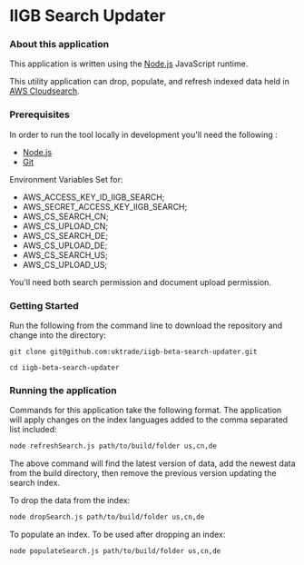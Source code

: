 
IIGB Search Updater
=====================

### About this application

This application is written using the [Node.js](https://nodejs.org/en/) JavaScript runtime. 

This utility application can drop, populate, and refresh indexed data held in [AWS Cloudsearch](https://aws.amazon.com/cloudsearch/).

### Prerequisites

In order to run the tool locally in development you'll need the following :

- [Node.js](https://nodejs.org/en/)
- [Git](https://git-scm.com/downloads) 

Environment Variables Set for:

- AWS_ACCESS_KEY_ID_IIGB_SEARCH;
- AWS_SECRET_ACCESS_KEY_IIGB_SEARCH;
- AWS_CS_SEARCH_CN;
- AWS_CS_UPLOAD_CN;
- AWS_CS_SEARCH_DE;
- AWS_CS_UPLOAD_DE;
- AWS_CS_SEARCH_US;
- AWS_CS_UPLOAD_US;


You'll need both search permission and document upload permission.

### Getting Started

Run the following from the command line to download the repository and change into the directory:

```
git clone git@github.com:uktrade/iigb-beta-search-updater.git

cd iigb-beta-search-updater
```

### Running the application


Commands for this application take the following format. The application will apply changes on the index languages added to the comma separated list included:

```bash
node refreshSearch.js path/to/build/folder us,cn,de
```

The above command will find the latest version of data, add the newest data from the build directory, then remove the previous version updating the search index.

To drop the data from the index:

```bash
node dropSearch.js path/to/build/folder us,cn,de
```

To populate an index. To be used after dropping an index:

```bash
node populateSearch.js path/to/build/folder us,cn,de
```


